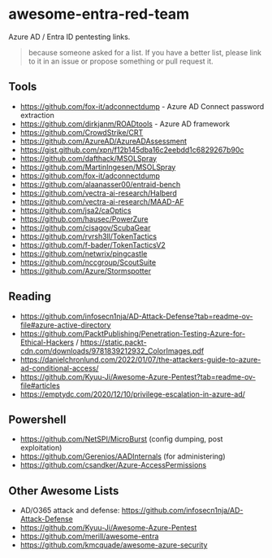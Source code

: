 # awesome-entra-red-team
Azure AD / Entra ID pentesting links.

> because someone asked for a list. If you have a better list, please link to it in an issue or propose something or pull request it.

## Tools
- https://github.com/fox-it/adconnectdump - Azure AD Connect password extraction
- https://github.com/dirkjanm/ROADtools - Azure AD framework
- https://github.com/CrowdStrike/CRT
- https://github.com/AzureAD/AzureADAssessment
- https://gist.github.com/xpn/f12b145dba16c2eebdd1c6829267b90c
- https://github.com/dafthack/MSOLSpray
- https://github.com/MartinIngesen/MSOLSpray
- https://github.com/fox-it/adconnectdump
- https://github.com/alaanasser00/entraid-bench
- https://github.com/vectra-ai-research/Halberd
- https://github.com/vectra-ai-research/MAAD-AF
- https://github.com/jsa2/caOptics
- https://github.com/hausec/PowerZure
- https://github.com/cisagov/ScubaGear
- https://github.com/rvrsh3ll/TokenTactics
- https://github.com/f-bader/TokenTacticsV2
- https://github.com/netwrix/pingcastle
- https://github.com/nccgroup/ScoutSuite
- https://github.com/Azure/Stormspotter



## Reading
- https://github.com/infosecn1nja/AD-Attack-Defense?tab=readme-ov-file#azure-active-directory
- https://github.com/PacktPublishing/Penetration-Testing-Azure-for-Ethical-Hackers / https://static.packt-cdn.com/downloads/9781839212932_ColorImages.pdf
- https://danielchronlund.com/2022/01/07/the-attackers-guide-to-azure-ad-conditional-access/
- https://github.com/Kyuu-Ji/Awesome-Azure-Pentest?tab=readme-ov-file#articles
- https://emptydc.com/2020/12/10/privilege-escalation-in-azure-ad/


## Powershell
- https://github.com/NetSPI/MicroBurst (config dumping, post exploitation)
- https://github.com/Gerenios/AADInternals (for administering)
- https://github.com/csandker/Azure-AccessPermissions


## Other Awesome Lists
- AD/O365 attack and defense: https://github.com/infosecn1nja/AD-Attack-Defense
- https://github.com/Kyuu-Ji/Awesome-Azure-Pentest
- https://github.com/merill/awesome-entra
- https://github.com/kmcquade/awesome-azure-security
